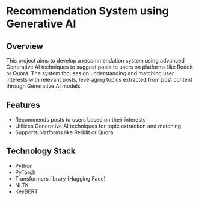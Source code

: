 # Recommendation System using Generative AI

## Overview

This project aims to develop a recommendation system using advanced Generative AI techniques to suggest posts to users on platforms like Reddit or Quora. The system focuses on understanding and matching user interests with relevant posts, leveraging topics extracted from post content through Generative AI models.

## Features

- Recommends posts to users based on their interests
- Utilizes Generative AI techniques for topic extraction and matching
- Supports platforms like Reddit or Quora

## Technology Stack

- Python
- PyTorch
- Transformers library (Hugging Face)
- NLTK
- KeyBERT


